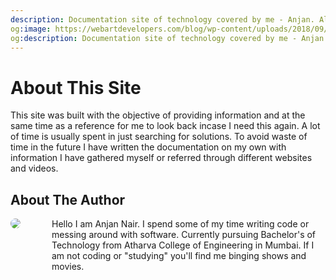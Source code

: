```yaml
---
description: Documentation site of technology covered by me - Anjan. All the things I had difficulty finding or spent more time searching has also been documented in this which makes it a great resource.
og:image: https://webartdevelopers.com/blog/wp-content/uploads/2018/09/book-opening-animation.png
og:description: Documentation site of technology covered by me - Anjan. All the things I had difficulty finding or spent more time searching has also been documented in this which makes it a great resource.
---
```


# About This Site
This site was built with the objective of providing information and at the same time as a reference for me to look back incase I need this again. A lot of time is usually spent in just searching for solutions. To avoid waste of time in the future I have written the documentation on my own with information I have gathered myself or referred through different websites and videos.

## About The Author
<div style="display:flex; flex-wrap:nowrap;">
<div><img style="border-radius: 50%;" src="https://avatars.githubusercontent.com/u/22571613?v=4"/></div>
<div style="padding-left:50px">Hello I am Anjan Nair. I spend some of my time writing code or messing around with software. Currently pursuing Bachelor's of Technology from Atharva College of Engineering in Mumbai. If I am not coding or "studying" you'll find me binging shows and movies.</div>
</div>